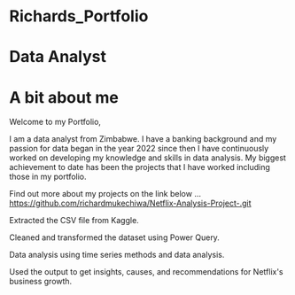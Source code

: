 # Richards_Portfolio

# Data Analyst

# A bit about me

Welcome to my Portfolio, 

I am a data analyst from Zimbabwe. I have a banking background and my passion for  data began  in the year 2022 since then I have continuously worked on  developing my knowledge and skills  in data analysis. My biggest achievement to date has been the projects that I have worked including those in my portfolio.

Find out more about my projects on the link below ...
https://github.com/richardmukechiwa/Netflix-Analysis-Project-.git

Extracted the CSV file from Kaggle.

Cleaned and transformed the dataset using Power Query.

Data analysis using time series methods and data analysis.

Used the output to get insights, causes, and recommendations for Netflix's business growth.

																			

